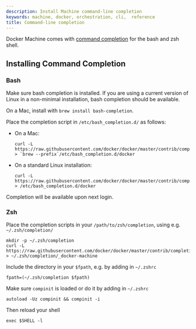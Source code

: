 ```yaml
---
description: Install Machine command-line completion
keywords: machine, docker, orchestration, cli,  reference
title: Command-line completion
---
```


Docker Machine comes with [command completion](http://en.wikipedia.org/wiki/Command-line_completion)
for the bash and zsh shell.

## Installing Command Completion

### Bash

Make sure bash completion is installed. If you are using a current version of Linux in a non-minimal installation, bash completion should be available.

On a Mac, install with `brew install bash-completion`.

Place the completion script in `/etc/bash_completion.d/` as follows:

*   On a Mac:

    ```none
    curl -L https://raw.githubusercontent.com/docker/docker/master/contrib/completion/bash/docker > `brew --prefix`/etc/bash_completion.d/docker
    ```

*   On a standard Linux installation:

    ```none
    curl -L https://raw.githubusercontent.com/docker/docker/master/contrib/completion/bash/docker > /etc/bash_completion.d/docker
    ```

Completion will be available upon next login.


### Zsh

Place the completion scripts in your `/path/to/zsh/completion`, using e.g. `~/.zsh/completion/`

    mkdir -p ~/.zsh/completion
    curl -L https://raw.githubusercontent.com/docker/docker/master/contrib/completion/zsh/_docker > ~/.zsh/completion/_docker-machine

Include the directory in your `$fpath`, e.g. by adding in `~/.zshrc`

    fpath=(~/.zsh/completion $fpath)

Make sure `compinit` is loaded or do it by adding in `~/.zshrc`

    autoload -Uz compinit && compinit -i

Then reload your shell

    exec $SHELL -l


<!--[metadata]>
## Available completions

**TODO**
<![end-metadata]-->
